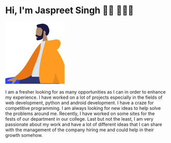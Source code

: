 # Hi, I'm Jaspreet Singh 👋🏾 👩🏾‍💻

<img src="https://raw.githubusercontent.com/Jaspreet-Singh5/Jaspreet-Singh5/master/Jaspreet-Singh5.png" alt="banner that says Jaspreet Singh - Full Stack Web Developer">

I am a fresher looking for as many opportunities as I can in order to enhance my experience. I have worked on a lot of projects especially in the fields of web development, python and android development. I have a craze for competitive programming. I am always looking for new ideas to help solve the problems around me. Recently, I have worked on some sites for the fests of our department in our college.
Last but not the least, I am very passionate about my work and have a lot of different ideas that I can share with the management of the company hiring me and could help in their growth somehow.
